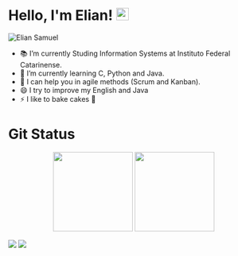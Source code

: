 <h1 align = "justify"> Hello, I'm Elian! <img src="https://media.giphy.com/media/hvRJCLFzcasrR4ia7z/giphy.gif" width="25px"></h1>

<p align="left"><img src="https://komarev.com/ghpvc/?username=eliansamuel" alt="Elian Samuel" /></p>

- 📚 I’m currently Studing Information Systems at Instituto Federal Catarinense.
- 🌱 I’m currently learning C, Python and Java.
- 💬 I can help you in agile methods (Scrum and Kanban).
- 😄 I try to improve my English and Java
- ⚡ I like to bake cakes 🎂

# Git Status
<p align='center'>
  
  <img height="160em" src="https://github-readme-stats.vercel.app/api?username=eliansamuel&show_icons=true&count_private=true&theme=dark&show_icons=true&include_all_commits=true" />
  <img height="160em" src="https://github-readme-stats.vercel.app/api/top-langs/?username=eliansamuel&hide=TeX&theme=dark&layout=compact" />
</p>

<div> 
  <a href="https://www.linkedin.com/in/elian-samuel-dos-santos-32a725167/" target="_blank"><img src="https://img.shields.io/badge/-LinkedIn-%230077B5?style=for-the-badge&logo=linkedin&logoColor=white" target="_blank"></a> 
  <a href="https://www.instagram.com/eliansamuel_s/?hl=pt-br" target="_blank"><img src="https://img.shields.io/badge/-Instagram-%23E4405F?style=for-the-badge&logo=instagram&logoColor=white" target="_blank"></a>
</div>

